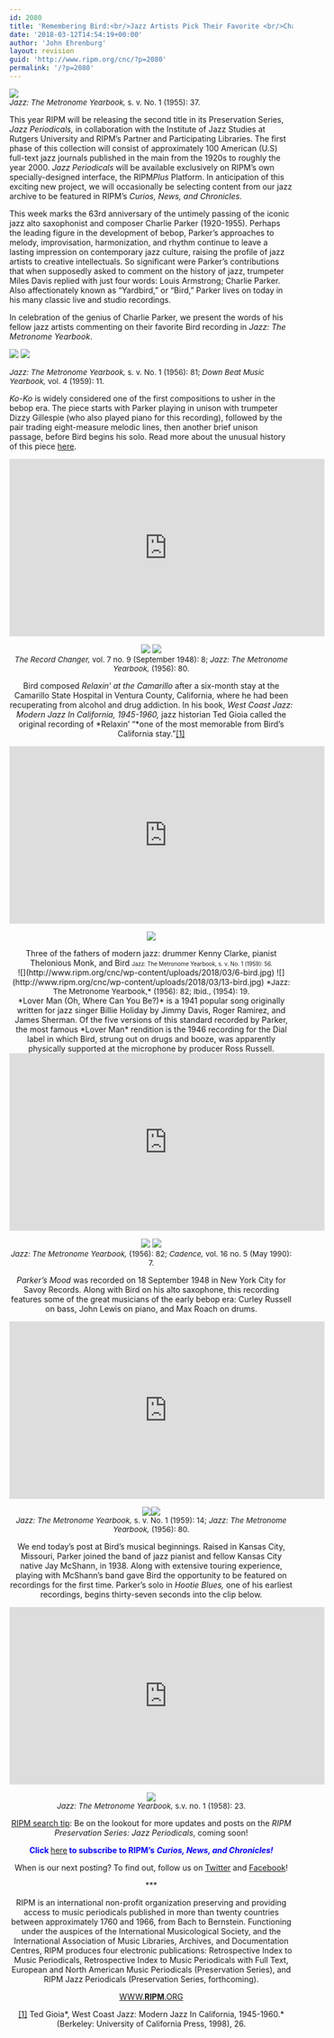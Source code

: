 ```yaml
---
id: 2080
title: 'Remembering Bird:<br/>Jazz Artists Pick Their Favorite <br/>Charlie Parker Recording'
date: '2018-03-12T14:54:19+00:00'
author: 'John Ehrenburg'
layout: revision
guid: 'http://www.ripm.org/cnc/?p=2080'
permalink: '/?p=2080'
---
```


<span style="font-size: 10pt;">*![](http://www.ripm.org/cnc/wp-content/uploads/2018/03/1.2-Bird.jpg)  
Jazz: The Metronome Yearbook,* s. v. No. 1 (1955): 37. </span>

This year RIPM will be releasing the second title in its Preservation Series, *Jazz Periodicals,* in collaboration with the Institute of Jazz Studies at Rutgers University and RIPM’s Partner and Participating Libraries. The first phase of this collection will consist of approximately 100 American (U.S) full-text jazz journals published in the main from the 1920s to roughly the year 2000. *Jazz Periodicals* will be available exclusively on RIPM’s own specially-designed interface, the RIPM*Plus* Platform. In anticipation of this exciting new project, we will occasionally be selecting content from our jazz archive to be featured in RIPM’s *Curios, News, and Chronicles.*

This week marks the 63rd anniversary of the untimely passing of the iconic jazz alto saxophonist and composer Charlie Parker (1920-1955). Perhaps the leading figure in the development of bebop, Parker’s approaches to melody, improvisation, harmonization, and rhythm continue to leave a lasting impression on contemporary jazz culture, raising the profile of jazz artists to creative intellectuals. So significant were Parker’s contributions that when supposedly asked to comment on the history of jazz, trumpeter Miles Davis replied with just four words: Louis Armstrong; Charlie Parker. Also affectionately known as “Yardbird,” or “Bird,” Parker lives on today in his many classic live and studio recordings.

In celebration of the genius of Charlie Parker, we present the words of his fellow jazz artists commenting on their favorite Bird recording in *Jazz: The Metronome Yearbook*.

![](http://www.ripm.org/cnc/wp-content/uploads/2018/03/2.1-bird.jpg) ![](http://www.ripm.org/cnc/wp-content/uploads/2018/03/11-bird.jpg)

<span style="font-size: 10pt;">*Jazz: The Metronome Yearbook,* s. v. No. 1 (1956): 81; *Down Beat Music Yearbook,* vol. 4 (1959): 11. </span>

*Ko-Ko* is widely considered one of the first compositions to usher in the bebop era. The piece starts with Parker playing in unison with trumpeter Dizzy Gillespie (who also played piano for this recording), followed by the pair trading eight-measure melodic lines, then another brief unison passage, before Bird begins his solo. Read more about the unusual history of this piece [here](https://www.npr.org/2000/08/27/1081208/-i-ko-ko-i).

<div style="text-align: center;"><iframe allowfullscreen="allowfullscreen" frameborder="0" height="315" loading="lazy" src="https://www.youtube.com/embed/8wGJpbPKbz8?rel=0&start=1&end=172" width="560"><span class="mce_SELRES_start" data-mce-type="bookmark" style="display: inline-block; width: 0px; overflow: hidden; line-height: 0;">﻿</span></iframe>

![](http://www.ripm.org/cnc/wp-content/uploads/2018/03/12-bird.jpg) ![](http://www.ripm.org/cnc/wp-content/uploads/2018/03/4-bird.jpg)  
<span style="font-size: 10pt;">*The Record Changer,* vol. 7 no. 9 (September 1948): 8; </span><span style="font-size: 10pt;">*Jazz: The Metronome Yearbook,* (1956): 80. </span>

Bird composed *Relaxin’ at the Camarillo* after a six-month stay at the Camarillo State Hospital in Ventura County, California, where he had been recuperating from alcohol and drug addiction. In his book, *West Coast Jazz: Modern Jazz In California, 1945-1960,* jazz historian Ted Gioia called the original recording of *Relaxin’ “*one of the most memorable from Bird’s California stay.”[\[1\]](#_ftn1)

<div style="text-align: center;"><iframe allowfullscreen="allowfullscreen" frameborder="0" height="315" loading="lazy" src="https://www.youtube.com/embed/F22y1pHsCdo?rel=0&start=1&end=178" width="560"><span class="mce_SELRES_start" data-mce-type="bookmark" style="display: inline-block; width: 0px; overflow: hidden; line-height: 0;">﻿</span></iframe>

![](http://www.ripm.org/cnc/wp-content/uploads/2018/03/5-bird.jpg)

</div><div style="text-align: center;">Three of the fathers of modern jazz: drummer Kenny Clarke, pianist Thelonious Monk, and Bird  
<span style="font-size: 70%;">Jazz: The Metronome Yearbook, s. v. No. 1 (1959): 56.</span></div><div></div><div>![](http://www.ripm.org/cnc/wp-content/uploads/2018/03/6-bird.jpg) ![](http://www.ripm.org/cnc/wp-content/uploads/2018/03/13-bird.jpg)  
<span style="font-size: 10pt;">*Jazz: The Metronome Yearbook,* (1956): 82; Ibid., (1954): 19. </span></div>*Lover Man (Oh, Where Can You Be?)* is a 1941 popular song originally written for jazz singer Billie Holiday by Jimmy Davis, Roger Ramirez, and James Sherman. Of the five versions of this standard recorded by Parker, the most famous *Lover Man* rendition is the 1946 recording for the Dial label in which Bird, strung out on drugs and booze, was apparently physically supported at the microphone by producer Ross Russell.

<div style="text-align: center;"><iframe allowfullscreen="allowfullscreen" frameborder="0" height="315" loading="lazy" src="https://www.youtube.com/embed/oNJpes0XFGU?rel=0&start=1&end=202" width="560"></iframe>

![](http://www.ripm.org/cnc/wp-content/uploads/2018/03/7-bird.jpg) ![](http://www.ripm.org/cnc/wp-content/uploads/2018/03/15-bird.jpg)  
<span style="font-size: 10pt;">*Jazz: The Metronome Yearbook,* (1956): 82; *Cadence,* vol. 16 no. 5 (May 1990): 7.</span>

*Parker’s Mood* was recorded on 18 September 1948 in New York City for Savoy Records. Along with Bird on his alto saxophone, this recording features some of the great musicians of the early bebop era: Curley Russell on bass, John Lewis on piano, and Max Roach on drums.

</div><div style="text-align: center;"><iframe allowfullscreen="allowfullscreen" frameborder="0" height="315" loading="lazy" src="https://www.youtube.com/embed/6Wa7El-k3jQ?rel=0&start=1&end=182" width="560"><span class="mce_SELRES_start" data-mce-type="bookmark" style="display: inline-block; width: 0px; overflow: hidden; line-height: 0;">﻿</span></iframe>

![](http://www.ripm.org/cnc/wp-content/uploads/2018/03/16-bird.jpg)![](http://www.ripm.org/cnc/wp-content/uploads/2018/03/17.1-bird.jpg)  
<span style="font-size: 10pt;">*Jazz: The Metronome Yearbook,* s. v. No. 1 (1959): 14; *Jazz: The Metronome Yearbook,* (1956): 80.</span>

We end today’s post at Bird’s musical beginnings. Raised in Kansas City, Missouri, Parker joined the band of jazz pianist and fellow Kansas City native Jay McShann, in 1938. Along with extensive touring experience, playing with McShann’s band gave Bird the opportunity to be featured on recordings for the first time. Parker’s solo in *Hootie Blues,* one of his earliest recordings, begins thirty-seven seconds into the clip below.

</div><div style="text-align: center;"><iframe allowfullscreen="allowfullscreen" frameborder="0" height="315" loading="lazy" src="https://www.youtube.com/embed/f1oJDZdPfJI?rel=0" width="560"></iframe>

![](http://www.ripm.org/cnc/wp-content/uploads/2018/03/10-bird.jpg)  
<span style="font-size: 10pt;">*Jazz: The Metronome Yearbook,* s.v. no. 1 (1958): 23.</span>

<u>RIPM search tip</u>: Be on the lookout for more updates and posts on the *RIPM Preservation Series: Jazz Periodicals*, coming soon!

<span style="color: #0000ff;">**Click<span style="color: #ff0000;"> </span>**<span style="color: #ff0000;">[here](http://ripm.org/?page=cncsubscribe)</span>**<span style="color: #ff0000;"> </span>to subscribe to RIPM’s** ***Curios, News, and Chronicles!*** </span>

When is our next posting? To find out, follow us on [Twitter](https://twitter.com/RIPMCenter) and [Facebook](https://www.facebook.com/RIPMCenter/)!

\*\*\*

RIPM is an international non-profit organization preserving and providing access to music periodicals published in more than twenty countries between approximately 1760 and 1966, from Bach to Bernstein. Functioning under the auspices of the International Musicological Society, and the International Association of Music Libraries, Archives, and Documentation Centres, RIPM produces four electronic publications: Retrospective Index to Music Periodicals, Retrospective Index to Music Periodicals with Full Text, European and North American Music Periodicals (Preservation Series), and RIPM Jazz Periodicals (Preservation Series, forthcoming).

[WWW.**RIPM**.ORG](http://cts.vresp.com/c/?RIPMConsortiumLtd./606886bac9/3fdca83fa7/d715bbc74f)

[\[1\]](#_ftnref1) Ted Gioia*, West Coast Jazz: Modern Jazz In California, 1945-1960.* (Berkeley: University of California Press, 1998), 26.

</div></div>